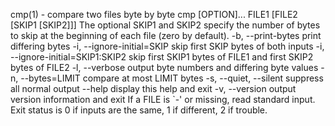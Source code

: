  cmp(1) - compare two files byte by byte
cmp [OPTION]... FILE1 [FILE2 [SKIP1 [SKIP2]]]
The  optional  SKIP1 and SKIP2 specify the number of bytes to skip at the beginning of each file (zero by
default).
-b, --print-bytes
       print differing bytes
-i, --ignore-initial=SKIP
       skip first SKIP bytes of both inputs
-i, --ignore-initial=SKIP1:SKIP2
       skip first SKIP1 bytes of FILE1 and first SKIP2 bytes of FILE2
-l, --verbose
       output byte numbers and differing byte values
-n, --bytes=LIMIT
       compare at most LIMIT bytes
-s, --quiet, --silent
       suppress all normal output
--help display this help and exit
-v, --version
       output version information and exit
If  a  FILE  is  `-'  or  missing,  read  standard  input.  Exit status is 0 if inputs are the same, 1 if
different, 2 if trouble.